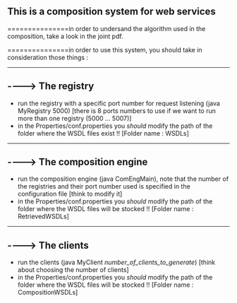 This is a composition system for web services
----------------------------------------------

===============in order to undersand the algorithm used in the composition, take a look in the joint pdf.

===============in order to use this system, you should take in consideration those things :

------------------------------------
----> The registry
------------------------------------

- run the registry with a specific port number for request listening (java MyRegistry 5000) [there is 8 ports numbers to use if we want to run more than one registry (5000 ... 5007)]
- in the Properties/conf.properties you *should* modify the path of the folder where the WSDL files exist !! [Folder name : WSDLs]

------------------------------------
----> The composition engine
------------------------------------

- run the composition engine (java ComEngMain), note that the number of the registries and their port number used is specified in the configuration file [think to modify it]
- in the Properties/conf.properties you *should* modify the path of the folder where the WSDL files will be stocked !! [Folder name : RetrievedWSDLs]




------------------------------------
----> The clients
------------------------------------

- run the clients (java MyClient *number_of_clients_to_generate*) [think about choosing the number of clients]
- in the Properties/conf.properties you *should* modify the path of the folder where the WSDL files will be stocked !! [Folder name : CompositionWSDLs]
